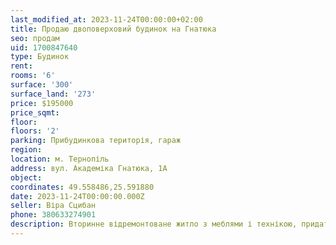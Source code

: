 ```yaml
---
last_modified_at: 2023-11-24T00:00:00+02:00
title: Продаю двоповерховий будинок на Гнатюка
seo: продам
uid: 1700847640
type: Будинок
rent:
rooms: '6'
surface: '300'
surface_land: '273'
price: $195000
price_sqmt:
floor:
floors: '2'
parking: Прибудинкова територія, гараж
region:
location: м. Тернопіль
address: вул. Академіка Гнатюка, 1А
object:
coordinates: 49.558486,25.591880
date: 2023-11-24T00:00:00.000Z
seller: Віра Сцибан
phone: 380633274901
description: Вторинне відремонтоване житло з меблями і технікою, придатне для проживання
---
```

